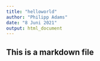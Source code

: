 ```yaml
---
title: "helloworld"
author: "Philipp Adams"
date: "8 Juni 2021"
output: html_document
---
```


## This is a markdown file



